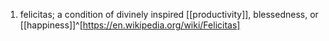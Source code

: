 1. felicitas; a condition of divinely inspired [[productivity]], blessedness, or [[happiness]]^[https://en.wikipedia.org/wiki/Felicitas]